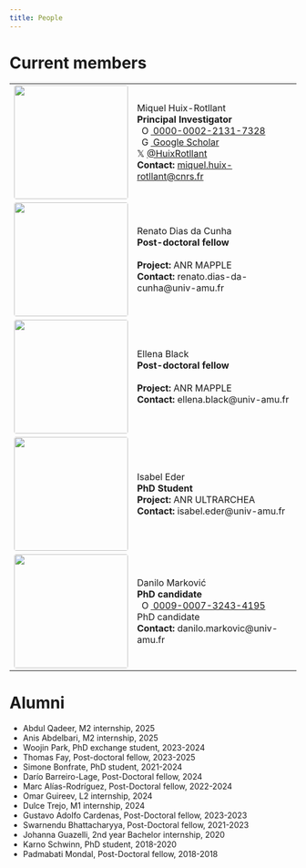 ```yaml
---
title: People
---
```


<html>
  <style>
.page-header {
  color: #000;
  text-align: center;
  background-color: $header-bg-color;
  background-image: url("./images/header.png");
  background-repeat: no-repeat;
  background-size: cover;
  margin: 0 auto;

}
  .btn {
    color: #000;
    border-color: #000; 
    background-color: #fff;
  } 

  .btn:hover {
    color: #000;
    text-decoration: none;
    border-color: #000;
    background-color: #7c940ea1;
  }

table, tr, td, th{
padding: 10px;
margin: auto;
border: none;
}
</style>

<body>
<h1>Current members</h1> 

<table>
<tr>
  <td width="25%">
  <center>
  <image src="./images/miquel.png" position="center" style="border-radius: 4px; width: 200px"/>
  </center>
  </td>
  <td>
   Miquel Huix-Rotllant <br>
    <b>Principal Investigator</b><br>
     <a
    id="cy-effective-orcid-url"
    class="underline"
     href="https://orcid.org/0000-0002-2131-7328"
     target="_blank"
     rel="me noopener noreferrer"
     style="vertical-align: top">
     <img
        src="https://orcid.org/sites/default/files/images/orcid_16x16.png"
        style="width: 1em; margin-inline-start: 0.5em"
        alt="ORCID iD icon"/>
     0000-0002-2131-7328
    </a> <br>
<a
    id="cy-effective-orcid-url"
    class="underline"
     href="https://scholar.google.com/citations?user=4-Y_V40AAAAJ"
     target="_blank"
     rel="me noopener noreferrer"
     style="vertical-align: top">
     <img
        src="https://upload.wikimedia.org/wikipedia/commons/thumb/c/c7/Google_Scholar_logo.svg/240px-Google_Scholar_logo.svg.png"
        style="width: 1em; margin-inline-start: 0.5em"
        alt="Google Scholar icon"/>
      Google Scholar
    </a> <br>
𝕏 <a href="https://twitter.com/HuixRotllant" target="_blank">@HuixRotllant</a>
  <br>
  <b>Contact:</b> <a href="mailto:miquel.huix-rotllant@cnrs.fr" target="_self" rel="noopener noreferrer">miquel.huix-rotllant@cnrs.fr</a><br>
  </td>
</tr>

<!-- <tr>
  <td width="25%">
  <center>
  <image src="./images/marc.png" position="center" style="border-radius: 4px; width: 200px"/>
  </center>
  </td>
  <td>
   Marc Alías-Rodriguez <br>
    <b>Post-doctoral fellow</b><br>
     <a
    id="cy-effective-orcid-url"
    class="underline"
     href="https://orcid.org/0000-0002-1826-4552"
     target="_blank"
     rel="me noopener noreferrer"
     style="vertical-align: top">
     <img
        src="https://orcid.org/sites/default/files/images/orcid_16x16.png"
        style="width: 1em; margin-inline-start: 0.5em"
        alt="ORCID iD icon"/>
     0000-0002-1826-4552
    </a> <br>
  𝕏 <a href="https://twitter.com/maliasrodrig" target="_blank">@MAliasRodrig</a>
  <br>
  <b>Project:</b> ANR MULTICROSS<br>
  <b>Contact:</b> marc.alias-rodriguez@univ-amu.fr<br>
  </td>
</tr> -->
    
<!-- <tr>
  <td width="25%">
  <center>
  <image src="./images/dario.png" position="center" style="border-radius: 4px; width: 200px"/>
  </center>
  </td>
  <td>
   Darío Barreiro-Lage <br>
    <b>Post-doctoral fellow</b>
  <br>
  <b>Project:</b> ANR ULTRARCHEA<br>
  <b>Contact:</b> dario.barreiro-lage@univ-amu.fr<br>
  </td>
</tr> -->
  <tr>
  <td width="25%">
  <center>
      <image src="./images/renato.jpg" position="center" style="border-radius: 4px; width: 200px"/>
  </center>
  </td>
  <td>
   Renato Dias da Cunha <br>
    <b>Post-doctoral fellow</b>
  <br>
 <!--     <a
    id="cy-effective-orcid-url"
    class="underline"
     href="https://orcid.org/0000-0003-0625-731X" 
     target="_blank"
     rel="me noopener noreferrer"
     style="vertical-align: top">
     <img
        src="https://orcid.org/sites/default/files/images/orcid_16x16.png"
        style="width: 1em; margin-inline-start: 0.5em"
        alt="ORCID iD icon"/>
      0000-0003-0625-731X
    </a> --><br>
  <b>Project:</b> ANR MAPPLE<br>
  <b>Contact:</b> renato.dias-da-cunha@univ-amu.fr<br>
  </td>
</tr>
<tr>
  <td width="25%">
  <center>
  <image src="./images/ellena.jpeg" position="center" style="border-radius: 4px; width: 200px"/>
  </center>
  </td>
  <td>
   Ellena Black <br>
    <b>Post-doctoral fellow</b>
  <br>
<!--     <a
    id="cy-effective-orcid-url"
    class="underline"
     href="https://orcid.org/0000-0002-4820-7444"
     target="_blank"
     rel="me noopener noreferrer"
     style="vertical-align: top">
     <img
        src="https://orcid.org/sites/default/files/images/orcid_16x16.png"
        style="width: 1em; margin-inline-start: 0.5em"
        alt="ORCID iD icon"/>
      0000-0002-4820-7444
    </a> --> <br>
  <b>Project:</b> ANR MAPPLE<br>
  <b>Contact:</b> ellena.black@univ-amu.fr<br>
  </td>
</tr>
<tr>
  <td width="25%">
  <center>
  <image src="./images/isabel.jpg" position="center" style="border-radius: 4px; width: 200px"/>
  </center>
  </td>
  <td>
   Isabel Eder <br>
    <b>PhD Student</b>
  <br>
   <!--  <a
    id="cy-effective-orcid-url"
    class="underline"
     href="https://orcid.org/0000-0002-4820-7444"
     target="_blank"
     rel="me noopener noreferrer"
     style="vertical-align: top">
     <img
        src="https://orcid.org/sites/default/files/images/orcid_16x16.png"
        style="width: 1em; margin-inline-start: 0.5em"
        alt="ORCID iD icon"/>
      0000-0002-4820-7444
    </a> <br> -->
  <b>Project:</b> ANR ULTRARCHEA<br>
  <b>Contact:</b> isabel.eder@univ-amu.fr<br>
  </td>
</tr>
<tr>
  <td width="25%">
  <center>
  <image src="./images/danilo.jpeg" position="center" style="border-radius: 4px; width: 200px"/>
  </center>
  </td>
  <td>
   Danilo Marković <br>
    <b>PhD candidate</b><br>
         <a
    id="cy-effective-orcid-url"
    class="underline"
     href="https://orcid.org/0009-0007-3243-4195"
     target="_blank"
     rel="me noopener noreferrer"
     style="vertical-align: top">
     <img
        src="https://orcid.org/sites/default/files/images/orcid_16x16.png"
        style="width: 1em; margin-inline-start: 0.5em"
        alt="ORCID iD icon"/>
      0009-0007-3243-4195
    </a>
  <br>
  PhD candidate<br>
  <b>Contact:</b> danilo.markovic@univ-amu.fr<br>
  </td>
</tr>
<!-- <tr>
  <td width="25%">
  <center>
  <image src="./images/dulce.jpeg" position="center" style="border-radius: 4px; width: 200px"/>
  </center>
  </td>
  <td>
   Dulce Trejo <br>
    <b>Master Student</b><br>
  <br>
  Internship<br>
  </td>
</tr> -->
  </table>    


<h1>Alumni</h1> 
<ul>
<li> Abdul Qadeer, M2 internship, 2025 </li>
<li> Anis Abdelbari, M2 internship, 2025 </li>
<li> Woojin Park, PhD exchange student, 2023-2024 </li>
<li> Thomas Fay, Post-doctoral fellow, 2023-2025 </li>
<li> Simone Bonfrate, PhD student, 2021-2024 </li>
<li> Darío Barreiro-Lage, Post-Doctoral fellow, 2024 </li>
<li> Marc Alías-Rodríguez, Post-Doctoral fellow, 2022-2024 </li>
<li> Omar Guireev, L2 internship, 2024 </li>
<li> Dulce Trejo, M1 internship, 2024 </li>
<li> Gustavo Adolfo Cardenas, Post-Doctoral fellow, 2023-2023 </li>
<li> Swarnendu Bhattacharyya, Post-Doctoral fellow, 2021-2023 </li>
<li> Johanna Guazelli, 2nd year Bachelor internship, 2020 </li>
<li> Karno Schwinn, PhD student, 2018-2020 </li>
<li> Padmabati Mondal, Post-Doctoral fellow, 2018-2018</li>
</ul>

</body>
</html>



